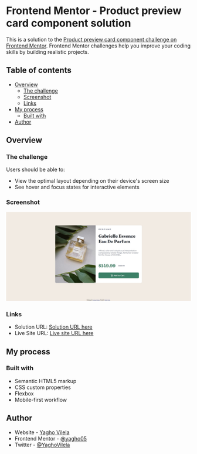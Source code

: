 # Frontend Mentor - Product preview card component solution

This is a solution to the [Product preview card component challenge on Frontend Mentor](https://www.frontendmentor.io/challenges/product-preview-card-component-GO7UmttRfa). Frontend Mentor challenges help you improve your coding skills by building realistic projects. 

## Table of contents

- [Overview](#overview)
  - [The challenge](#the-challenge)
  - [Screenshot](#screenshot)
  - [Links](#links)
- [My process](#my-process)
  - [Built with](#built-with)
- [Author](#author)

## Overview

### The challenge

Users should be able to:

- View the optimal layout depending on their device's screen size
- See hover and focus states for interactive elements

### Screenshot

![](./design/projeto.jpg)

### Links

- Solution URL: [Solution URL here](https://github.com/yagho05/product-preview-card-component)
- Live Site URL: [Live site URL here](https://yagho05.github.io/product-preview-card-component/)

## My process

### Built with

- Semantic HTML5 markup
- CSS custom properties
- Flexbox
- Mobile-first workflow

## Author

- Website - [Yagho Vilela](https://github.com/yagho05)
- Frontend Mentor - [@yagho05](https://www.frontendmentor.io/profile/yagho05)
- Twitter - [@YaghoVilela](https://twitter.com/YaghoVilela)